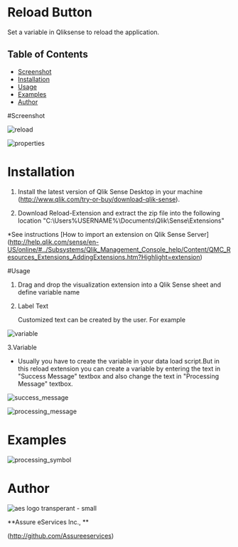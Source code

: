 # Reload Button

Set a variable in Qliksense to reload the application.

## Table of Contents
* [Screenshot](#screenshot)
* [Installation](#installation)
* [Usage](#usage)
* [Examples](#Examples)
* [Author](#author)



#Screenshot

![reload](https://user-images.githubusercontent.com/18327523/40842332-918083ae-657b-11e8-85ae-da6cfc78edd9.png)

![properties](https://user-images.githubusercontent.com/18327523/40842375-b013d6cc-657b-11e8-99b5-e727f66afb64.png)



# Installation

1. Install the latest version of Qlik Sense Desktop in your machine (http://www.qlik.com/try-or-buy/download-qlik-sense).

2. Download Reload-Extension and extract the zip file into the following location "C:\Users\%USERNAME%\Documents\Qlik\Sense\Extensions\"

*See instructions 
[How to import an extension on Qlik Sense Server]
(http://help.qlik.com/sense/en-US/online/#../Subsystems/Qlik_Management_Console_help/Content/QMC_Resources_Extensions_AddingExtensions.htm?Highlight=extension)

#Usage

1. Drag and drop the visualization extension into a Qlik Sense sheet and define variable name

2. Label Text

	Customized text can be created by the user. For example

![variable](https://user-images.githubusercontent.com/18327523/40842473-01978836-657c-11e8-9735-e281cc981db3.png) 

3.Variable

- Usually you have to create the variable in your data load script.But in this reload extension you can create a variable by entering the text in "Success Message" textbox and also change the text in "Processing Message" textbox.  
	
![success_message](https://user-images.githubusercontent.com/18327523/40842879-40240e48-657d-11e8-8ae3-6b471bd4bdb3.png)

	
![processing_message](https://user-images.githubusercontent.com/18327523/40842981-846a4cc0-657d-11e8-8efb-6933ba505e67.png)
 
# Examples
 
![processing_symbol](https://user-images.githubusercontent.com/18327523/40842356-a16911dc-657b-11e8-86c6-2c4096638032.png)
	
# Author

![aes logo transperant - small](https://cloud.githubusercontent.com/assets/18327523/14427159/d6e64e9c-0010-11e6-9532-d4682e9ea0a0.png)

**Assure eServices Inc., **

(http://github.com/Assureeservices)

